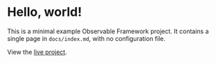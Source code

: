 # Hello, world!

This is a minimal example Observable Framework project. It contains a single page in `docs/index.md`, with no configuration file.

View the [live project](https://observablehq.com/framework/examples/hello-world/).
